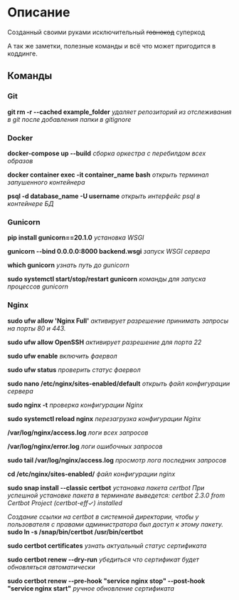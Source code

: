 # Описание
Созданный своими руками исключительный <del>говнокод</del> суперкод

А так же заметки, полезные команды и всё что может пригодится в коддинге.

## Команды

### Git

**git rm -r --cached example_folder**   *удаляет репозиторий из отслеживания в git после добавления папки в gitignore*

### Docker

**docker-compose up --build**   *сборка оркестра с перебилдом всех образов*

**docker container exec -it container_name bash**   *открыть терминал запушенного контейнера*

**psql -d database_name -U username**   *открыть интерфейс psql в контейнере БД*

### Gunicorn

**pip install gunicorn==20.1.0**  *установка WSGI*

**gunicorn --bind 0.0.0.0:8000 backend.wsgi**  *запуск WSGI сервера*

**which gunicorn**   *узнать путь до gunicorn*

**sudo systemctl start/stop/restart gunicorn** *команды для запуска процессов gunicorn*

### Nginx

**sudo ufw allow 'Nginx Full'** *активирует разрешение принимать запросы на порты 80 и 443.*

**sudo ufw allow OpenSSH** *активирует разрешение для порта 22*

**sudo ufw enable**  *включить фаервол*

**sudo ufw status** *проверить статус фаервол*

**sudo nano /etc/nginx/sites-enabled/default** *открыть файл конфигурации сервера*

**sudo nginx -t** *проверка конфигурации Nginx*

**sudo systemctl reload nginx** *перезагрузка конфигурации Nginx*

**/var/log/nginx/access.log** *логи всех запросов*

**/var/log/nginx/error.log** *логи ошибочных запросов*

**sudo tail /var/log/nginx/access.log** *просмотр лога последних запросов*

**cd /etc/nginx/sites-enabled/** *файл конфигурации nginx*

**sudo snap install --classic certbot** *установка пакета certbot*
*При успешной установке пакета в терминале выведется:
certbot 2.3.0 from Certbot Project (certbot-eff✓) installed*

*Создание ссылки на certbot в системной директории,
чтобы у пользователя с правами администратора был доступ к этому пакету.*
**sudo ln -s /snap/bin/certbot /usr/bin/certbot**

**sudo certbot certificates** *узнать актуальный статус сертификата*

**sudo certbot renew --dry-run**     *убедиться что сертификат будет обновляться автоматически*

**sudo certbot renew --pre-hook "service nginx stop" --post-hook "service nginx start"**    *ручное обновление сертификата*